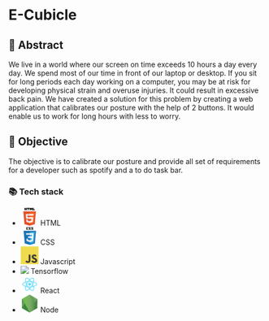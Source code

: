# E-Cubicle
## 📄 Abstract
We live in a world where our screen on time exceeds 10 hours a day every day. We spend most of our time in front of our laptop or desktop. If you sit for long periods each day working on a computer, you may be at risk for developing physical strain and overuse injuries. It could result in excessive back pain. We have created a solution for this problem by creating a web application that calibrates our posture with the help of 2 buttons. It would enable us to work for long hours with less to worry.
## 🎯 Objective 
The objective is to calibrate our posture and provide all set of requirements for a developer such as spotify and a to do task bar.
### 📚 Tech stack
- <code><img height="35" src="https://raw.githubusercontent.com/github/explore/80688e429a7d4ef2fca1e82350fe8e3517d3494d/topics/html/html.png"></code> HTML
- <code><img height="35" src="https://raw.githubusercontent.com/github/explore/80688e429a7d4ef2fca1e82350fe8e3517d3494d/topics/css/css.png"></code> CSS
- <code><img height="35" src="https://raw.githubusercontent.com/github/explore/80688e429a7d4ef2fca1e82350fe8e3517d3494d/topics/javascript/javascript.png"></code> Javascript
- <code><img height="35" src="https://www.google.com/url?sa=i&url=https%3A%2F%2Fgithub.com%2Ftensorflowjs&psig=AOvVaw055tGS8jE-YYvyp_KWuZbr&ust=1621229447053000&source=images&cd=vfe&ved=0CAIQjRxqFwoTCIi33b28zfACFQAAAAAdAAAAABAD"></code> Tensorflow
- <code><img height="35" src="https://raw.githubusercontent.com/github/explore/80688e429a7d4ef2fca1e82350fe8e3517d3494d/topics/react/react.png"></code> React
- <code><img height="35" src="https://raw.githubusercontent.com/github/explore/80688e429a7d4ef2fca1e82350fe8e3517d3494d/topics/nodejs/nodejs.png"></code> Node
